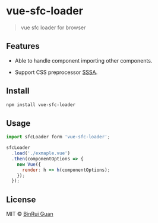 # vue-sfc-loader
> vue sfc loader for browser

## Features

+ Able to handle component importing other components.
<!-- + Able to detect circular dependency. -->
+ Support CSS preprocessor [SSSA](https://github.com/differui/sssa).
<!-- + Support scoped css. -->

## Install

```bash
npm install vue-sfc-loader
```

## Usage

```javascript
import sfcLoader form 'vue-sfc-loader';

sfcLoader
  .load('./exmaple.vue')
  .then(componentOptions => {
    new Vue({
      render: h => h(componentOptions);
    });
  });
```

## License

MIT &copy; [BinRui Guan](mailto:differui@gmail.com)
